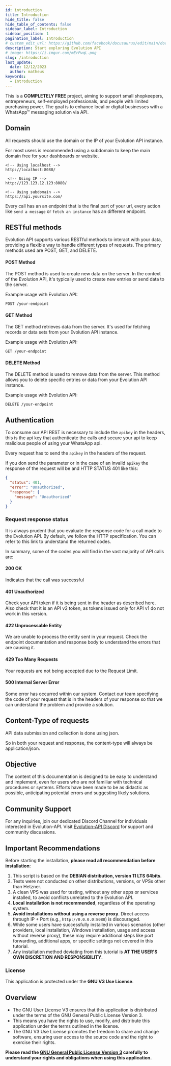 ```yaml
---
id: introduction
title: Introduction
hide_title: false
hide_table_of_contents: false
sidebar_label: Introduction
sidebar_position: 1
pagination_label: Introduction
# custom_edit_url: https://github.com/facebook/docusaurus/edit/main/docs/api-doc-markdown.md
description: Start exploring Evolution API
# image: https://i.imgur.com/mErPwqL.png
slug: /introduction
last_update:
  date: 12/12/2023
  author: matheus
keywords:
  - Introduction
---
```


This is a **COMPLETELY FREE** project, aiming to support small shopkeepers, entrepreneurs, self-employed professionals, and people with limited purchasing power. The goal is to enhance local or digital businesses with a WhatsApp™ messaging solution via API.

## Domain

All requests should use the domain or the IP of your Evolution API instance.

For most users is recommended using a subdomain to keep the main domain free for your dashboards or website.

```plaintext
<!-- Using localhost -->
http://localhost:8080/

 <!-- Using IP -->
http://123.123.12.123:8080/

<!-- Using subdomain -->
https://api.yoursite.com/
```

Every call has an an endpoint that is the final part of your url, every action like `send a message` or `fetch an instance` has an different endpoint.

## RESTful methods

Evolution API supports various RESTful methods to interact with your data, providing a flexible way to handle different types of requests. The primary methods used are POST, GET, and DELETE.

#### POST Method

The POST method is used to create new data on the server. In the context of the Evolution API, it's typically used to create new entries or send data to the server.

Example usage with Evolution API:

```rest
POST /your-endpoint
```

#### GET Method

The GET method retrieves data from the server. It's used for fetching records or data sets from your Evolution API instance.

Example usage with Evolution API:

```rest
GET /your-endpoint
```

#### DELETE Method

The DELETE method is used to remove data from the server. This method allows you to delete specific entries or data from your Evolution API instance.

Example usage with Evolution API:

```rest
DELETE /your-endpoint
```

## Authentication

To consume our API REST is necessary to include the `apikey` in the headers, this is the api key that authenticate the calls and secure your api to keep malicious people of using your WhatsApp api.

Every request has to send the `apikey` in the headers of the request.

If you don send the parameter or in the case of an invalid `apikey` the response of the request will be and HTTP STATUS 401 like this:

```json showLineNumbers
{
  "status": 401,
  "error": "Unauthorized",
  "response": {
    "message": "Unauthorized"
  }
}
```

### Request response status

It is always prudent that you evaluate the response code for a call made to the Evolution API. By default, we follow the HTTP specification. You can refer to this link to understand the returned codes.

In summary, some of the codes you will find in the vast majority of API calls are:

#### 200 OK

Indicates that the call was successful

#### 401 Unauthorized

Check your API token if it is being sent in the header as described here. Also check that it is an API v2 token, as tokens issued only for API v1 do not work in this version.

#### 422 Unprocessable Entity

We are unable to process the entity sent in your request. Check the endpoint documentation and response body to understand the errors that are causing it.

#### 429 Too Many Requests

Your requests are not being accepted due to the Request Limit.

#### 500 Internal Server Error

Some error has occurred within our system. Contact our team specifying the code of your request that is in the headers of your response so that we can understand the problem and provide a solution.

## Content-Type of requests

API data submission and collection is done using json.

So in both your request and response, the content-type will always be application/json.

## Objective

The content of this documentation is designed to be easy to understand and implement, even for users who are not familiar with technical procedures or systems. Efforts have been made to be as didactic as possible, anticipating potential errors and suggesting likely solutions.

## Community Support

For any inquiries, join our dedicated Discord Channel for individuals interested in Evolution-API. Visit [Evolution-API Discord](https://evolution-api.com/discord) for support and community discussions.

## Important Recommendations

Before starting the installation, **please read all recommendation before installation**:

1. This script is based on the **DEBIAN distribution, version 11 LTS 64bits**.
2. Tests were not conducted on other distributions, versions, or VPSs other than Hetzner.
3. A clean VPS was used for testing, without any other apps or services installed, to avoid conflicts unrelated to the Evolution API.
4. **Local installation is not recommended**, regardless of the operating system.
5. **Avoid installations without using a reverse proxy**. Direct access through IP + Port (e.g., `http://0.0.0.0:8080`) is discouraged.
6. While some users have successfully installed in various scenarios (other providers, local installation, Windows installation, usage and access without reverse proxy), these may require additional steps like port forwarding, additional apps, or specific settings not covered in this tutorial.
7. Any installation method deviating from this tutorial is **AT THE USER'S OWN DISCRETION AND RESPONSIBILITY**.

### License

This application is protected under the **GNU V3 Use License**.

## Overview

- The GNU User License V3 ensures that this application is distributed under the terms of the GNU General Public License Version 3.
- This means you have the rights to use, modify, and distribute this application under the terms outlined in the license.
- The GNU V3 Use License promotes the freedom to share and change software, ensuring user access to the source code and the right to exercise their rights.

**Please read the [GNU General Public License Version 3](https://www.gnu.org/licenses/gpl-3.0.html) carefully to understand your rights and obligations when using this application.**
